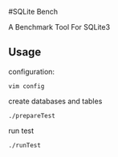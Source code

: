 #SQLite Bench

A Benchmark Tool For SQLite3

## Usage

configuration:

`vim config`

create databases and tables

`./prepareTest`

run test

`./runTest`
